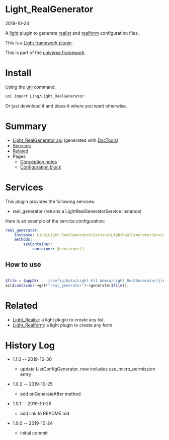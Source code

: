 Light_RealGenerator
===========
2019-10-24



A [light](https://github.com/lingtalfi/Light) plugin to generate [realist](https://github.com/lingtalfi/Light_Realist) and [realform](https://github.com/lingtalfi/Light_Realform) configuration files.

This is a [Light framework plugin](https://github.com/lingtalfi/Light/blob/master/doc/pages/plugin.md).

This is part of the [universe framework](https://github.com/karayabin/universe-snapshot).


Install
==========
Using the [uni](https://github.com/lingtalfi/universe-naive-importer) command.
```bash
uni import Ling/Light_RealGenerator
```

Or just download it and place it where you want otherwise.






Summary
===========
- [Light_RealGenerator api](https://github.com/lingtalfi/Light_RealGenerator/blob/master/doc/api/Ling/Light_RealGenerator.md) (generated with [DocTools](https://github.com/lingtalfi/DocTools))
- [Services](#services)
- [Related](#related)
- Pages
    - [Conception notes](https://github.com/lingtalfi/Light_RealGenerator/blob/master/doc/pages/conception-notes.md)
    - [Configuration block](https://github.com/lingtalfi/Light_RealGenerator/blob/master/doc/pages/realgen-configuration-block.md)




Services
=========


This plugin provides the following services:

- real_generator (returns a LightRealGeneratorService instance)



Here is an example of the service configuration:

```yaml
real_generator:
    instance: Ling\Light_RealGenerator\Service\LightRealGeneratorService
    methods:
        setContainer:
            container: @container()
```


How to use
--------------

```php

$file = $appDir . '/config/data/Light_Kit_Admin/Light_RealGenerator/jindemo.byml';
az($container->get("real_generator")->generate($file));
```






Related
=========
- [Light_Realist](https://github.com/lingtalfi/Light_Realist): a light plugin to create any list.
- [Light_Realform](https://github.com/lingtalfi/Light_Realform): a light plugin to create any form.



History Log
=============

- 1.1.0 -- 2019-10-30

    - update ListConfigGenerator, now includes use_micro_permission entry
    
- 1.0.2 -- 2019-10-25

    - add onGenerateAfter method
    
- 1.0.1 -- 2019-10-25

    - add link to README.md
    
- 1.0.0 -- 2019-10-24

    - initial commit